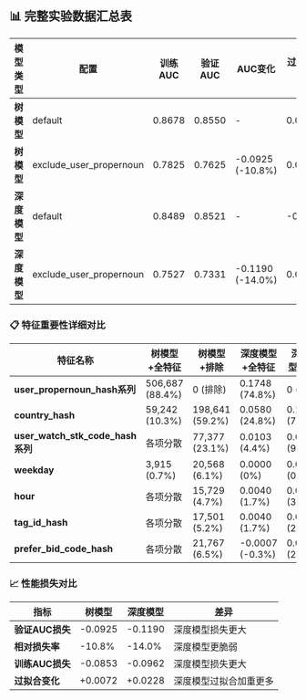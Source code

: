 
## 📊 完整实验数据汇总表

| 模型类型 | 配置 | 训练AUC | 验证AUC | AUC变化 | 过拟合程度 | 最重要特征 | 第2重要特征 | 第3重要特征 | 第4重要特征 | 第5重要特征 |
|---------|------|---------|---------|---------|-----------|-----------|-----------|-----------|-----------|-----------|
| **树模型** | default | 0.8678 | 0.8550 | - | 0.0128 | user_propernoun_hash_2 (337,005) | user_propernoun_hash_0 (105,494) | user_propernoun_hash_1 (64,188) | country_hash (59,242) | weekday (3,915) |
| **树模型** | exclude_user_propernoun | 0.7825 | 0.7625 | -0.0925 (-10.8%) | 0.0200 | country_hash (198,641) | weekday (20,568) | user_watch_stk_code_hash_2 (16,901) | user_watch_stk_code_hash_3 (16,767) | hour (15,729) |
| **深度模型** | default | 0.8489 | 0.8521 | - | -0.0032 | user_propernoun_hash (0.1748) | country_hash (0.0580) | user_watch_stk_code_hash (0.0103) | tag_id_hash (0.0040) | hour (0.0040) |
| **深度模型** | exclude_user_propernoun | 0.7527 | 0.7331 | -0.1190 (-14.0%) | 0.0196 | country_hash (0.1493) | user_watch_stk_code_hash (0.0179) | hour (0.0070) | prefer_bid_code_hash (0.0051) | tag_id_hash (0.0048) |

### 📋 特征重要性详细对比

| 特征名称 | 树模型+全特征 | 树模型+排除 | 深度模型+全特征 | 深度模型+排除 |
|---------|---------------|-------------|----------------|---------------|
| **user_propernoun_hash系列** | 506,687 (88.4%) | 0 (排除) | 0.1748 (74.8%) | 0 (排除) |
| **country_hash** | 59,242 (10.3%) | 198,641 (59.2%) | 0.0580 (24.8%) | 0.1493 (78.2%) |
| **user_watch_stk_code_hash系列** | 各项分散 | 77,377 (23.1%) | 0.0103 (4.4%) | 0.0179 (9.4%) |
| **weekday** | 3,915 (0.7%) | 20,568 (6.1%) | 0.0000 (0%) | 0.0000 (0%) |
| **hour** | 各项分散 | 15,729 (4.7%) | 0.0040 (1.7%) | 0.0070 (3.7%) |
| **tag_id_hash** | 各项分散 | 17,501 (5.2%) | 0.0040 (1.7%) | 0.0048 (2.5%) |
| **prefer_bid_code_hash** | 各项分散 | 21,767 (6.5%) | -0.0007 (-0.3%) | 0.0051 (2.7%) |

### 📈 性能损失对比

| 指标 | 树模型 | 深度模型 | 差异 |
|------|--------|----------|------|
| **验证AUC损失** | -0.0925 | -0.1190 | 深度模型损失更大 |
| **相对损失率** | -10.8% | -14.0% | 深度模型更脆弱 |
| **训练AUC损失** | -0.0853 | -0.0962 | 深度模型损失更大 |
| **过拟合变化** | +0.0072 | +0.0228 | 深度模型过拟合加重更多 |
